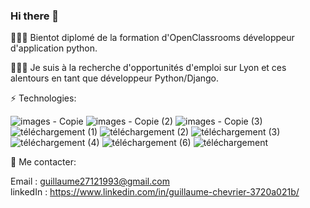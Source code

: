 ### Hi there 👋
👨🏻‍🎓 Bientot diplomé de la formation d'OpenClassrooms développeur d'application python.


👨🏻‍💻 Je suis à la recherche d'opportunités d'emploi sur Lyon et ces alentours en tant que développeur Python/Django.


⚡️ Technologies:

![images - Copie](https://user-images.githubusercontent.com/97916857/231560770-49b92586-8c21-49eb-8ec0-b8ba6368c4e4.png)
![images - Copie (2)](https://user-images.githubusercontent.com/97916857/231561636-9db0e5b1-f24a-4fcc-b129-6f20d984fea5.png)
![images - Copie (3)](https://user-images.githubusercontent.com/97916857/231561641-5bc935d9-c9b0-4f6a-aabb-24f5d9dab3a7.png)
![téléchargement (1)](https://user-images.githubusercontent.com/97916857/231548224-28107ea1-7eb2-4db6-8eab-07d23829e9bc.png)
![téléchargement (2)](https://user-images.githubusercontent.com/97916857/231548229-c32b7ce8-b9a7-4a4e-8b74-260801531948.png)
![téléchargement (3)](https://user-images.githubusercontent.com/97916857/231548232-b92d3bd6-4ad7-47f3-9c5c-2c47fd5350b8.png)
![téléchargement (4)](https://user-images.githubusercontent.com/97916857/231548237-e12b5f5b-4e31-4725-8d72-c837ecec539b.png)
![téléchargement (6)](https://user-images.githubusercontent.com/97916857/231548239-2aab4ab6-07f3-4385-acba-8b27dd013b6b.png)
![téléchargement](https://user-images.githubusercontent.com/97916857/231548242-0d0503e7-569e-47d9-ae88-b03de7ba6a0d.png)

📩 Me contacter:

Email : guillaume27121993@gmail.com                                    
linkedIn : https://www.linkedin.com/in/guillaume-chevrier-3720a021b/


<!--
**boukaii/boukaii** is a ✨ _special_ ✨ repository because its `README.md` (this file) appears on your GitHub profile.

Here are some ideas to get you started:

- 🔭 I’m currently working on ...
- 🌱 I’m currently learning ...
- 👯 I’m looking to collaborate on ...
- 🤔 I’m looking for help with ...
- 💬 Ask me about ...
- 📫 How to reach me: ...
- 😄 Pronouns: ...
- ⚡ Fun fact: ...
-->
